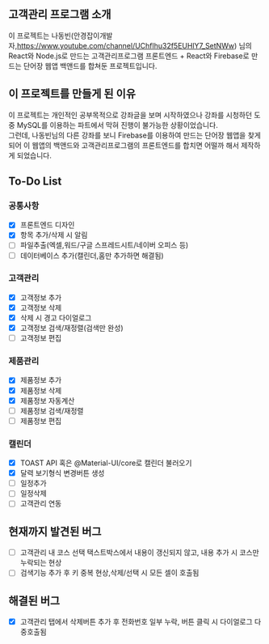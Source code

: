 ## 고객관리 프로그램 소개
이 프로젝트는 나동빈(안경잡이개발자,https://www.youtube.com/channel/UChflhu32f5EUHlY7_SetNWw) 님의<br/>
React와 Node.js로 만드는 고객관리프로그램 프론트엔드 + React와 Firebase로 만드는 단어장 웹앱 백앤드를 합쳐둔 프로젝트입니다.
## 이 프로젝트를 만들게 된 이유
이 프로젝트는 개인적인 공부목적으로 강좌글을 보며 시작하였으나 강좌를 시청하던 도중 MySQL를 이용하는 파트에서 막혀 진행이 불가능한 상황이었습니다.<br/>
그런데, 나동빈님의 다른 강좌를 보니 Firebase를 이용하여 만드는 단어장 웹앱을 찾게 되어 이 웹앱의 백앤드와 고객관리프로그램의 프론트엔드를 합치면 어떨까 해서 제작하게 되었습니다.
## To-Do List
### 공통사항
- [x] 프론트엔드 디자인
- [x] 항목 추가/삭제 시 알림
- [ ] 파일추출(엑셀,워드/구글 스프레드시트/네이버 오피스 등)
- [ ] 데이터베이스 추가(캘린더,홈만 추가하면 해결됨)
### 고객관리
- [x] 고객정보 추가
- [x] 고객정보 삭제
- [x] 삭제 시 경고 다이얼로그
- [x] 고객정보 검색/재정렬(검색만 완성)
- [ ] 고객정보 편집
### 제품관리
- [x] 제품정보 추가
- [x] 제품정보 삭제
- [x] 제품정보 자동계산
- [ ] 제품정보 검색/재정렬
- [ ] 제품정보 편집
### 캘린더
- [x] TOAST API 혹은 @Material-UI/core로 캘린더 불러오기
- [x] 달력 보기형식 변경버튼 생성
- [ ] 일정추가
- [ ] 일정삭제
- [ ] 고객관리 연동
## 현재까지 발견된 버그
- [ ] 고객관리 내 코스 선택 택스트박스에서 내용이 갱신되지 않고, 내용 추가 시 코스만 누락되는 현상
- [ ] 검색기능 추가 후 키 중복 현상,삭제/선택 시 모든 셀이 호출됨
## 해결된 버그
- [x] 고객관리 탭에서 삭제버튼 추가 후 전화번호 일부 누락, 버튼 클릭 시 다이얼로그 다중호출됨
